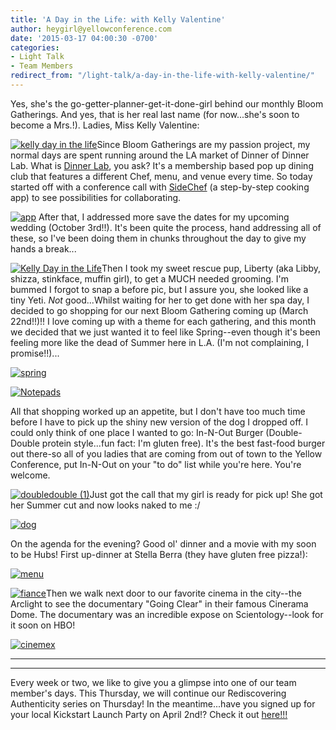 ```yaml
---
title: 'A Day in the Life: with Kelly Valentine'
author: heygirl@yellowconference.com
date: '2015-03-17 04:00:30 -0700'
categories:
- Light Talk
- Team Members
redirect_from: "/light-talk/a-day-in-the-life-with-kelly-valentine/"
---
```


Yes, she's the go-getter-planner-get-it-done-girl behind our monthly Bloom Gatherings. And yes, that is her real last name (for now...she's soon to become a Mrs.!). Ladies, Miss Kelly Valentine:

[![kelly day in the life](https://yellow-blog-images.imgix.net/2015/03/kellydil.jpg)](https://yellow-blog-images.imgix.net/2015/03/kellydil.jpg)Since Bloom Gatherings are my passion project, my normal days are spent running around the LA market of Dinner of Dinner Lab. What is [Dinner Lab](https://dinnerlab.com/), you ask? It's a membership based pop up dining club that features a different Chef, menu, and venue every time. So today started off with a conference call with [SideChef](http://www.sidechef.com/) (a step-by-step cooking app) to see possibilities for collaborating.

[![app](https://yellow-blog-images.imgix.net/2015/03/app.jpg)](https://yellow-blog-images.imgix.net/2015/03/app.jpg) After that, I addressed more save the dates for my upcoming wedding (October 3rd!!). It's been quite the process, hand addressing all of these, so I've been doing them in chunks throughout the day to give my hands a break...

[![Kelly Day in the Life](https://yellow-blog-images.imgix.net/2015/03/savethedate.jpg)](https://yellow-blog-images.imgix.net/2015/03/savethedate.jpg)Then I took my sweet rescue pup, Liberty (aka Libby, shizza, stinkface, muffin girl), to get a MUCH needed grooming. I'm bummed I forgot to snap a before pic, but I assure you, she looked like a tiny Yeti. _Not_ good...Whilst waiting for her to get done with her spa day, I decided to go shopping for our next Bloom Gathering coming up (March 22nd!!)!! I love coming up with a theme for each gathering, and this month we decided that we just wanted it to feel like Spring--even though it's been feeling more like the dead of Summer here in L.A. (I'm not complaining, I promise!!)...

[![spring](https://yellow-blog-images.imgix.net/2015/03/spring.jpg)](https://yellow-blog-images.imgix.net/2015/03/spring.jpg)

[![Notepads](https://yellow-blog-images.imgix.net/2015/03/Notepads.jpg)](https://yellow-blog-images.imgix.net/2015/03/Notepads.jpg)

All that shopping worked up an appetite, but I don't have too much time before I have to pick up the shiny new version of the dog I dropped off. I could only think of one place I wanted to go: In-N-Out Burger (Double-Double protein style...fun fact: I'm gluten free). It's the best fast-food burger out there-so all of you ladies that are coming from out of town to the Yellow Conference, put In-N-Out on your "to do" list while you're here. You're welcome.

[![doubledouble (1)](https://yellow-blog-images.imgix.net/2015/03/doubledouble-1.jpg)](https://yellow-blog-images.imgix.net/2015/03/doubledouble-1.jpg)Just got the call that my girl is ready for pick up! She got her Summer cut and now looks naked to me :/

[![dog](https://yellow-blog-images.imgix.net/2015/03/dog.jpg)](https://yellow-blog-images.imgix.net/2015/03/dog.jpg)

On the agenda for the evening? Good ol' dinner and a movie with my soon to be Hubs! First up-dinner at Stella Berra (they have gluten free pizza!):

[![menu](https://yellow-blog-images.imgix.net/2015/03/menu.jpg)](https://yellow-blog-images.imgix.net/2015/03/menu.jpg)

[![fiance](https://yellow-blog-images.imgix.net/2015/03/fiance.jpg)](https://yellow-blog-images.imgix.net/2015/03/fiance.jpg)Then we walk next door to our favorite cinema in the city--the Arclight to see the documentary "Going Clear" in their famous Cinerama Dome. The documentary was an incredible expose on Scientology--look for it soon on HBO!

[![cinemex](https://yellow-blog-images.imgix.net/2015/03/cinemex.jpg)](https://yellow-blog-images.imgix.net/2015/03/cinemex.jpg)

* * *

* * *

Every week or two, we like to give you a glimpse into one of our team member's days. This Thursday, we will continue our Rediscovering Authenticity series on Thursday! In the meantime...have you signed up for your local Kickstart Launch Party on April 2nd!? Check it out [here!!!](http://yellowconference.com/bloom-together-a-kickstarter-launch-party/)
